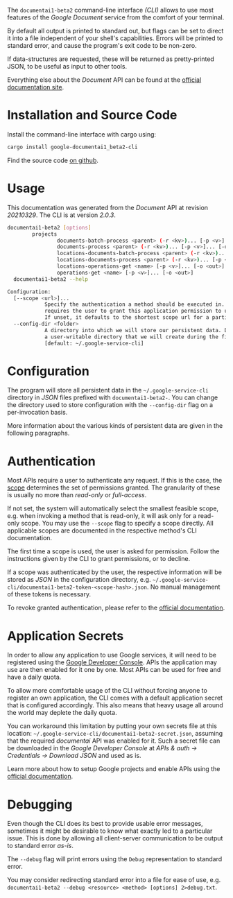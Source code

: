<!---
DO NOT EDIT !
This file was generated automatically from 'src/mako/cli/README.md.mako'
DO NOT EDIT !
-->
The `documentai1-beta2` command-line interface *(CLI)* allows to use most features of the *Google Document* service from the comfort of your terminal.

By default all output is printed to standard out, but flags can be set to direct it into a file independent of your shell's
capabilities. Errors will be printed to standard error, and cause the program's exit code to be non-zero.

If data-structures are requested, these will be returned as pretty-printed JSON, to be useful as input to other tools.

Everything else about the *Document* API can be found at the
[official documentation site](https://cloud.google.com/document-ai/docs/).

# Installation and Source Code

Install the command-line interface with cargo using:

```bash
cargo install google-documentai1_beta2-cli
```

Find the source code [on github](https://github.com/Byron/google-apis-rs/tree/main/gen/documentai1_beta2-cli).

# Usage

This documentation was generated from the *Document* API at revision *20210329*. The CLI is at version *2.0.3*.

```bash
documentai1-beta2 [options]
        projects
                documents-batch-process <parent> (-r <kv>)... [-p <v>]... [-o <out>]
                documents-process <parent> (-r <kv>)... [-p <v>]... [-o <out>]
                locations-documents-batch-process <parent> (-r <kv>)... [-p <v>]... [-o <out>]
                locations-documents-process <parent> (-r <kv>)... [-p <v>]... [-o <out>]
                locations-operations-get <name> [-p <v>]... [-o <out>]
                operations-get <name> [-p <v>]... [-o <out>]
  documentai1-beta2 --help

Configuration:
  [--scope <url>]...
            Specify the authentication a method should be executed in. Each scope
            requires the user to grant this application permission to use it.
            If unset, it defaults to the shortest scope url for a particular method.
  --config-dir <folder>
            A directory into which we will store our persistent data. Defaults to
            a user-writable directory that we will create during the first invocation.
            [default: ~/.google-service-cli]

```

# Configuration

The program will store all persistent data in the `~/.google-service-cli` directory in *JSON* files prefixed with `documentai1-beta2-`.  You can change the directory used to store configuration with the `--config-dir` flag on a per-invocation basis.

More information about the various kinds of persistent data are given in the following paragraphs.

# Authentication

Most APIs require a user to authenticate any request. If this is the case, the [scope][scopes] determines the 
set of permissions granted. The granularity of these is usually no more than *read-only* or *full-access*.

If not set, the system will automatically select the smallest feasible scope, e.g. when invoking a
method that is read-only, it will ask only for a read-only scope. 
You may use the `--scope` flag to specify a scope directly. 
All applicable scopes are documented in the respective method's CLI documentation.

The first time a scope is used, the user is asked for permission. Follow the instructions given 
by the CLI to grant permissions, or to decline.

If a scope was authenticated by the user, the respective information will be stored as *JSON* in the configuration
directory, e.g. `~/.google-service-cli/documentai1-beta2-token-<scope-hash>.json`. No manual management of these tokens
is necessary.

To revoke granted authentication, please refer to the [official documentation][revoke-access].

# Application Secrets

In order to allow any application to use Google services, it will need to be registered using the 
[Google Developer Console][google-dev-console]. APIs the application may use are then enabled for it
one by one. Most APIs can be used for free and have a daily quota.

To allow more comfortable usage of the CLI without forcing anyone to register an own application, the CLI
comes with a default application secret that is configured accordingly. This also means that heavy usage
all around the world may deplete the daily quota.

You can workaround this limitation by putting your own secrets file at this location: 
`~/.google-service-cli/documentai1-beta2-secret.json`, assuming that the required *documentai* API 
was enabled for it. Such a secret file can be downloaded in the *Google Developer Console* at 
*APIs & auth -> Credentials -> Download JSON* and used as is.

Learn more about how to setup Google projects and enable APIs using the [official documentation][google-project-new].


# Debugging

Even though the CLI does its best to provide usable error messages, sometimes it might be desirable to know
what exactly led to a particular issue. This is done by allowing all client-server communication to be 
output to standard error *as-is*.

The `--debug` flag will print errors using the `Debug` representation to standard error.

You may consider redirecting standard error into a file for ease of use, e.g. `documentai1-beta2 --debug <resource> <method> [options] 2>debug.txt`.


[scopes]: https://developers.google.com/+/api/oauth#scopes
[revoke-access]: http://webapps.stackexchange.com/a/30849
[google-dev-console]: https://console.developers.google.com/
[google-project-new]: https://developers.google.com/console/help/new/
